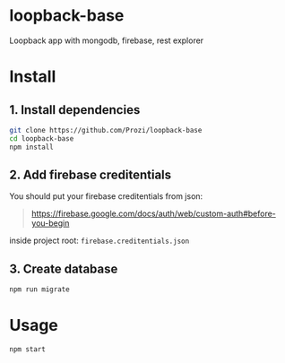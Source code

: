 # loopback-base
Loopback app with mongodb, firebase, rest explorer

# Install

## 1. Install dependencies

```bash
git clone https://github.com/Prozi/loopback-base
cd loopback-base
npm install
```

## 2. Add firebase creditentials

You should put your firebase creditentials from json:
> https://firebase.google.com/docs/auth/web/custom-auth#before-you-begin

inside project root: `firebase.creditentials.json`

## 3. Create database

```bash
npm run migrate
```

# Usage

```bash
npm start
```

